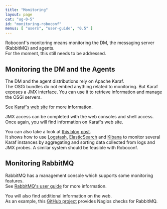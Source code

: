 ```yaml
---
title: "Monitoring"
layout: page
cat: "ug-0-5"
id: "monitoring-roboconf"
menus: [ "users", "user-guide", "0.5" ]
---
```


Roboconf's monitoring means monitoring the DM, the messaging server (RabbitMQ) and agents.  
For the moment, this still needs to be addressed.


## Monitoring the DM and the Agents

The DM and the agent distributions rely on Apache Karaf.  
The OSGi bundles do not embed anything related to monitoring. But Karaf
exposes a JMX interface. You can use it to retrieve information and manage
the OSGi servers.

See [Karaf's web site](http://karaf.apache.org/manual/latest/) for more information.

JMX access can be completed with the web consoles and shell access.  
Once again, you will find information on Karaf's web site.

You can also take a look at [this blog post](http://blog.nanthrax.net/2014/03/apache-karaf-cellar-camel-activemq-monitoring-with-elk-elasticsearch-logstash-and-kibana/).  
It shows how to use [Logstash](http://logstash.net/), [ElasticSearch](http://www.elasticsearch.org) and 
[Kibana](http://www.elasticsearch.org/overview/kibana) to monitor several Karaf instances by aggregating and sorting
data collected from logs and JMX probes. A similar system should be feasible with Roboconf.


## Monitoring RabbitMQ

RabbitMQ has a management console which supports some monitoring features.  
See [RabbitMQ's user guide](http://www.rabbitmq.com/management.html) for more information.

You will also find additional information on the web.  
As an example, this [GitHub project](https://github.com/jamesc/nagios-plugins-rabbitmq) provides Nagios checks for RabbitMQ. 

